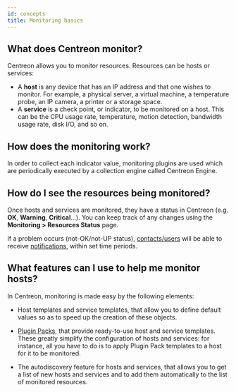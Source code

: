 ```yaml
---
id: concepts
title: Monitoring basics
---
```


## What does Centreon monitor?

Centreon allows you to monitor resources. Resources can be hosts or services:

* A **host** is any device that has an IP address and that one wishes to monitor.
For example, a physical server, a virtual machine, a temperature probe, an IP camera, a printer or a storage space.
* A **service** is a check point, or indicator, to be monitored on a host.
This can be the CPU usage rate, temperature, motion detection, bandwidth usage rate, disk I/O, and so on.

## How does the monitoring work?

In order to collect each indicator value, monitoring plugins are used which are periodically executed by a collection engine called Centreon Engine.

## How do I see the resources being monitored?

Once hosts and services are monitored, they have a status in Centreon (e.g. **OK**, **Warning**, **Critical**...). You can keep track of any changes using the **Monitoring > Resources Status** page.

If a problem occurs (not-OK/not-UP status), [contacts/users](../users/users.md) will be able to receive [notifications](../alerts-notifications/notif-configuration.md), within set time periods.

## What features can I use to help me monitor hosts?

In Centreon, monitoring is made easy by the following elements:

* Host templates and service templates, that allow you to define default values so as to speed up the creation of these objects.

* [Plugin Packs](../monitoring/pluginpacks.md), that provide ready-to-use host and service templates. These greatly simplify the configuration of hosts and services: for instance, all you have to do is to apply Plugin Pack templates to a host for it to be monitored.

* The autodiscovery feature for hosts and services, that allows you to get a list of new hosts and services and to add them automatically to the list of monitored resources.
